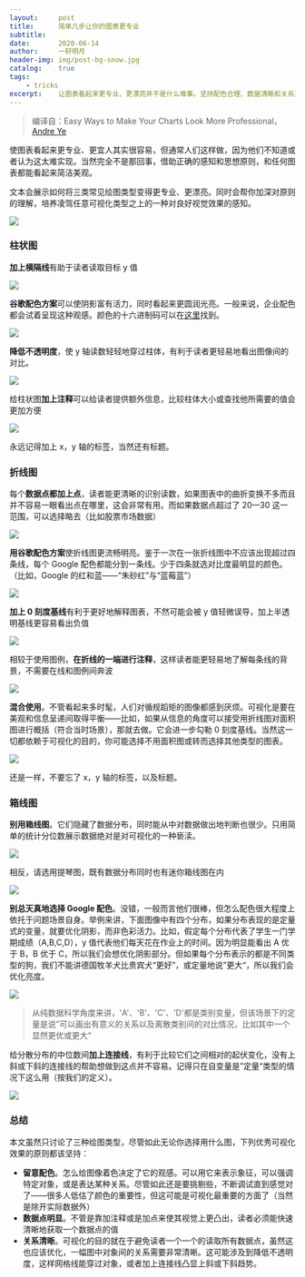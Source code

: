 ```yaml
---
layout:		post
title:  	简单几步让你的图表更专业
subtitle:   
date:       2020-06-14
author:     一轩明月
header-img: img/post-bg-snow.jpg
catalog:    true
tags:
    - tricks
excerpt:    让图表看起来更专业、更漂亮并不是什么难事。坚持配色合理、数据清晰和关系清楚的原则，理清场景所对应的可视化目标，不管是柱状图、折线图、提琴图还是其他类型图表，都可以靠简洁明快的图表体现职业感
---
```


> 编译自：Easy Ways to Make Your Charts Look More Professional，[Andre Ye](https://towardsdatascience.com/@andre_ye?source=post_page-----9b081655eae7----------------------)

使图表看起来更专业、更宜人其实很容易，但通常人们这样做，因为他们不知道或者认为这太难实现。当然完全不是那回事，借助正确的感知和思想原则，和任何图表都能看起来简洁美观。

文本会展示如何将三类常见绘图类型变得更专业、更漂亮。同时会帮你加深对原则的理解，培养凌驾任意可视化类型之上的一种对良好视觉效果的感知。

![](https://raw.githubusercontent.com/LibertyDream/diy_img_host/master/img/2020-07-31_pic1.png)

### 柱状图

**加上横隔线**有助于读者读取目标 y 值

![](https://raw.githubusercontent.com/LibertyDream/diy_img_host/master/img/2020-07-31_barchar.png)

**谷歌配色方案**可以使阴影富有活力，同时看起来更圆润光亮。一般来说，企业配色都会试着呈现这种观感。颜色的十六进制码可以在[这里](https://www.schemecolor.com/google-logo-colors.php)找到。

![](https://raw.githubusercontent.com/LibertyDream/diy_img_host/master/img/2020-07-31_barchar2.png)

**降低不透明度**，使 y 轴读数轻轻地穿过柱体，有利于读者更轻易地看出图像间的对比。

![](https://raw.githubusercontent.com/LibertyDream/diy_img_host/master/img/2020-07-31_barchar3.png)

给柱状图**加上注释**可以给读者提供额外信息，比较柱体大小或查找他所需要的值会更加方便

![](https://raw.githubusercontent.com/LibertyDream/diy_img_host/master/img/2020-07-31_barchar4.png)

永远记得加上 x，y 轴的标签，当然还有标题。

### 折线图

每个**数据点都加上点**，读者能更清晰的识别读数，如果图表中的曲折变换不多而且并不容易一眼看出点在哪里，这会非常有用。而如果数据点超过了 20—30 这一范围，可以选择略去（比如股票市场数据）

![](https://raw.githubusercontent.com/LibertyDream/diy_img_host/master/img/2020-07-31_lineplot.png)

**用谷歌配色方案**使折线图更流畅明亮。鉴于一次在一张折线图中不应该出现超过四条线，每个 Google 配色都能分到一条线。少于四条就选对比度最明显的颜色。（比如，Google 的红和蓝——“朱砂红”与“蓝莓蓝”）

![](https://raw.githubusercontent.com/LibertyDream/diy_img_host/master/img/2020-07-31_lineplot2.png)

**加上 0 刻度基线**有利于更好地解释图表，不然可能会被 y 值轻微误导，加上半透明基线更容易看出负值

![](https://raw.githubusercontent.com/LibertyDream/diy_img_host/master/img/2020-07-31_lineplot3.png)

相较于使用图例，**在折线的一端进行注释**，这样读者能更轻易地了解每条线的背景，不需要在线和图例间奔波

![](https://raw.githubusercontent.com/LibertyDream/diy_img_host/master/img/2020-07-31_lineplot4.png)

**混合使用**。不管看起来多时髦，人们对循规蹈矩的图像都感到厌烦。可视化是要在美观和信息呈递间取得平衡——比如，如果从信息的角度可以接受用折线图对面积图进行概括（符合当时场景），那就去做。它会进一步勾勒 0 刻度基线。当然这一切都依赖于可视化的目的，你可能选择不用面积图或转而选择其他类型的图表。

![](https://raw.githubusercontent.com/LibertyDream/diy_img_host/master/img/2020-07-31_lineplot5.png)

还是一样，不要忘了 x，y 轴的标签，以及标题。

### 箱线图

**别用箱线图**。它们隐藏了数据分布，同时能从中对数据做出地判断也很少。只用简单的统计分位数展示数据绝对是对可视化的一种亵渎。

![](https://raw.githubusercontent.com/LibertyDream/diy_img_host/master/img/2020-07-31_boxplot.gif)

相反，请选用提琴图，既有数据分布同时也有迷你箱线图在内

![](https://raw.githubusercontent.com/LibertyDream/diy_img_host/master/img/2020-07-31_violinplot.png)

**别总天真地选择 Google 配色**。没错，一般而言他们很棒，但怎么配色很大程度上依托于问题场景自身。举例来讲，下面图像中有四个分布，如果分布表现的是定量式的变量，就要优化阴影，而非色彩活力。比如，假定每个分布代表了学生一门学期成绩（A,B,C,D），y 值代表他们每天花在作业上的时间。因为明显能看出 A 优于 B，B 优于 C，所以我们会想优化阴影部分。但如果每个分布表示的都是不同类型的狗，我们不能讲德国牧羊犬比贵宾犬“更好”，或定量地说”更大“，所以我们会优化亮度。

![](https://raw.githubusercontent.com/LibertyDream/diy_img_host/master/img/2020-07-31_violinplot2.png)

> 从纯数据科学角度来讲，'A'、'B'、'C'、'D'都是类别变量，但该场景下的定量是说”可以画出有意义的关系以及离散类别间的对比情况，比如其中一个显然更优或更大“

给分散分布的中位数间**加上连接线**，有利于比较它们之间相对的起伏变化，没有上斜或下斜的连接线的帮助想做到这点并不容易。记得只在自变量是”定量“类型的情况下这么用（按我们的定义）。

![](https://raw.githubusercontent.com/LibertyDream/diy_img_host/master/img/2020-07-31_violinplot3.png)

### 总结

本文虽然只讨论了三种绘图类型，尽管如此无论你选择用什么图，下列优秀可视化效果的原则都该坚持：

- **留意配色**。怎么给图像着色决定了它的观感。可以用它来表示象征，可以强调特定对象，或是表达某种关系。尽管如此还是要挑剔些，不断调试直到感觉对了——很多人低估了颜色的重要性，但这可能是可视化最重要的方面了（当然是除开实际数据外）
- **数据点明显**。不管是靠加注释或是加点来使其视觉上更凸出，读者必须能快速清晰地获取一个数据点的值
- **关系清晰**。可视化的目的就在于避免读者一个一个的读取所有数据点，虽然这也应该优化，一幅图中对象间的关系需要非常清晰。这可能涉及到降低不透明度，这样网格线能穿过对象，或者加上连接线凸显上斜或下斜趋势。
